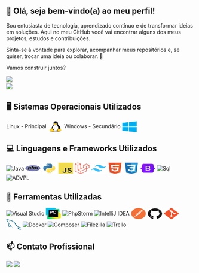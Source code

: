  ## 👋 Olá, seja bem-vindo(a) ao meu perfil!

Sou entusiasta de tecnologia, aprendizado contínuo e de transformar ideias em soluções. Aqui no meu GitHub você vai encontrar alguns dos meus projetos, estudos e contribuições.

Sinta-se à vontade para explorar, acompanhar meus repositórios e, se quiser, trocar uma ideia ou colaborar. 🚀

Vamos construir juntos?

 <div>
  <a href="https://github.com/Fparaiz0">
  <img src="https://github-readme-stats.vercel.app/api?username=Fparaiz0&theme=dark&show_icons=true&hide_border=true&count_private=true">
  </a> 
</div>
<div><a href="https://github.com/Fparaiz0?tab=repositories">
 <img src="https://github-readme-stats.vercel.app/api/top-langs/?username=Fparaiz0&theme=dark&show_icons=true&hide_border=true&layout=donut">
</a></div>

## 🖥️ Sistemas Operacionais Utilizados
<p align="left">
  <span>Linux - Principal</span>
  <img align="center" alt="Linux" height="30" width="40" src="https://raw.githubusercontent.com/devicons/devicon/master/icons/linux/linux-original.svg">
  <span>Windows - Secundário</span>
  <img align="center" alt="Windows" height="30" width="40" src="https://raw.githubusercontent.com/devicons/devicon/master/icons/windows8/windows8-original.svg">
</p>

## 💻 Linguagens e Frameworks Utilizados
<p align="left">
  <img align="center" alt="Java" height="30" width="40" src="https://cdn.jsdelivr.net/gh/devicons/devicon@latest/icons/java/java-original.svg" />
  <img align="center" alt="PHP" height="30" width="40" src="https://raw.githubusercontent.com/devicons/devicon/master/icons/php/php-original.svg">
  <img align="center" alt="Python" height="30" width="40" src="https://raw.githubusercontent.com/devicons/devicon/master/icons/python/python-original.svg">
  <img align="center" alt="JavaScript" height="30" width="40" src="https://raw.githubusercontent.com/devicons/devicon/master/icons/javascript/javascript-original.svg">
  <img align="center" alt="Laravel" height="30" width="40" src="https://raw.githubusercontent.com/devicons/devicon/master/icons/laravel/laravel-original.svg">
  <img align="center" alt="Tailwind" height="30" width="40" src="https://raw.githubusercontent.com/devicons/devicon/master/icons/tailwindcss/tailwindcss-original.svg">
  <img align="center" alt="HTML" height="30" width="40" src="https://raw.githubusercontent.com/devicons/devicon/master/icons/html5/html5-original.svg">
  <img align="center" alt="CSS" height="30" width="40" src="https://raw.githubusercontent.com/devicons/devicon/master/icons/css3/css3-original.svg">
  <img align="center" alt="Bootstrap" height="30" width="40" src="https://raw.githubusercontent.com/devicons/devicon/master/icons/bootstrap/bootstrap-original.svg">
  <img align="center" alt="Sql" heigtht="30" width="40" src="https://cdn.jsdelivr.net/gh/devicons/devicon@latest/icons/azuresqldatabase/azuresqldatabase-original.svg" />
  <img align="center" alt="ADVPL" height="20" width="40" src="https://totvs-mastersite.s3.amazonaws.com/wp-content/uploads/2020/10/logo_totvs_branco-1024x276.png" />
</p>

## 🔧 Ferramentas Utilizadas
<p align="left">
<img align="center" alt="Visual Studio" height="30" width="40" src="https://cdn.jsdelivr.net/gh/devicons/devicon@latest/icons/vscode/vscode-original.svg" />
<img align="center" alt="PyCharm" height="30" width="40" src="https://raw.githubusercontent.com/devicons/devicon/master/icons/pycharm/pycharm-original.svg"> 
<img align="center" alt="PhpStorm" height="30" width="30" src="https://resources.jetbrains.com/storage/products/phpstorm/img/meta/phpstorm_logo_300x300.png">
 <img align="center" alt="IntelliJ IDEA" height="30" width="40" src="https://cdn.jsdelivr.net/gh/devicons/devicon@latest/icons/intellij/intellij-original.svg" />
<img align="center" alt="Postman" height="30" width="40" src="https://raw.githubusercontent.com/devicons/devicon/master/icons/postman/postman-plain.svg">
<img align="center" alt="GitHub" height="30" width="40" src="https://raw.githubusercontent.com/devicons/devicon/master/icons/github/github-original.svg">
<img align="center" alt="Git" height="30" width="40" src="https://raw.githubusercontent.com/devicons/devicon/master/icons/git/git-original.svg">
<img align="center" alt="MySQL" height="30" width="40" src="https://raw.githubusercontent.com/devicons/devicon/master/icons/mysql/mysql-original.svg">
<img align="center" alt="Docker" heigtht="30" width="40" src="https://cdn.jsdelivr.net/gh/devicons/devicon@latest/icons/docker/docker-original.svg" />
<img align="center" alt="Composer" heigtht="20" width="40" src="https://cdn.jsdelivr.net/gh/devicons/devicon@latest/icons/composer/composer-original.svg" />
<img align="center" alt="Filezilla" heigtht="20" width="40" src="https://cdn.jsdelivr.net/gh/devicons/devicon@latest/icons/filezilla/filezilla-original.svg" />
<img align="center" alt="Trello" heigtht="20" width="40" src="https://cdn.jsdelivr.net/gh/devicons/devicon@latest/icons/trello/trello-original.svg" />
<p>

## 📫 Contato Profissional

<div>
<a href = "mailto:fparaizo3@gmail.com"><img loading="lazy" src="https://img.shields.io/badge/Gmail-D14836?style=for-the-badge&logo=gmail&logoColor=white" target="_blank"></a>
<a href="https://www.linkedin.com/in/felipe-paraizo-de-oliveira-45882431a/" target="_blank"><img loading="lazy" src="https://img.shields.io/badge/-LinkedIn-%230077B5?style=for-the-badge&logo=linkedin&logoColor=white" target="_blank"></a>   
</div>

